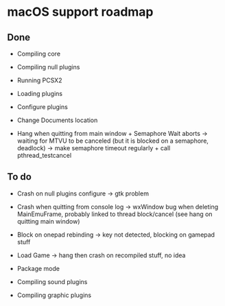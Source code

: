 # macOS support roadmap

## Done

 - Compiling core
 - Compiling null plugins
 - Running PCSX2
 - Loading plugins
 - Configure plugins
 - Change Documents location

 - Hang when quitting from main window + Semaphore Wait aborts -> waiting for MTVU to be canceled (but it is blocked on a semaphore, deadlock) -> make semaphore timeout regularly + call pthread_testcancel

## To do

 - Crash on null plugins configure -> gtk problem
 - Crash when quitting from console log -> wxWindow bug when deleting MainEmuFrame, probably linked to thread block/cancel (see hang on quitting main window)
 - Block on onepad rebinding -> key not detected, blocking on gamepad stuff
 - Load Game -> hang then crash on recompiled stuff, no idea

 - Package mode
 - Compiling sound plugins

 - Compiling graphic plugins
